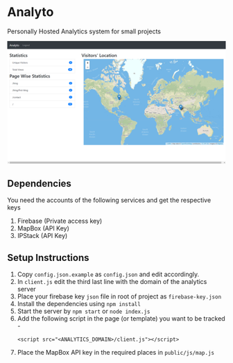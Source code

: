 # Analyto

Personally Hosted Analytics system for small projects

![Dashboard](screenshots/dashboard.png?raw=true "Dashboard")

## Dependencies
You need the accounts of the following services and get the respective keys
1. Firebase (Private access key)
2. MapBox (API Key)
3. IPStack (API Key)

## Setup Instructions
1. Copy `config.json.example` as `config.json` and edit accordingly.
2. In `client.js` edit the third last line with the domain of the analytics server
3. Place your firebase key `json` file in root of project as `firebase-key.json`
4. Install the dependencies using `npm install`
5. Start the server by `npm start` or `node index.js`
6. Add the following script in the page (or template) you want to be tracked -
	```
	<script src="<ANALYTICS_DOMAIN>/client.js"></script>
	```
7. Place the MapBox API key in the required places in `public/js/map.js`
